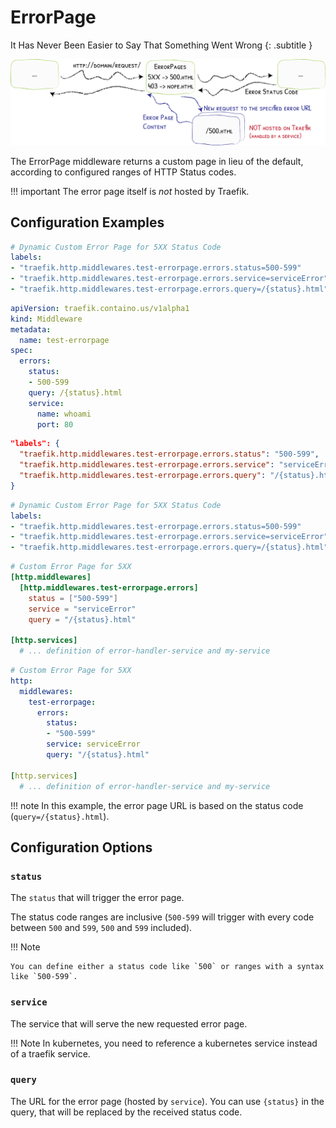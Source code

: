 # ErrorPage

It Has Never Been Easier to Say That Something Went Wrong
{: .subtitle }

![ErrorPages](../assets/img/middleware/errorpages.png)

The ErrorPage middleware returns a custom page in lieu of the default, according to configured ranges of HTTP Status codes.

!!! important
    The error page itself is _not_ hosted by Traefik.

## Configuration Examples

```yaml tab="Docker"
# Dynamic Custom Error Page for 5XX Status Code
labels:
- "traefik.http.middlewares.test-errorpage.errors.status=500-599"
- "traefik.http.middlewares.test-errorpage.errors.service=serviceError"
- "traefik.http.middlewares.test-errorpage.errors.query=/{status}.html"
```

```yaml tab="Kubernetes"
apiVersion: traefik.containo.us/v1alpha1
kind: Middleware
metadata:
  name: test-errorpage
spec:
  errors:
    status:
    - 500-599
    query: /{status}.html
    service:
      name: whoami
      port: 80
```

```json tab="Marathon"
"labels": {
  "traefik.http.middlewares.test-errorpage.errors.status": "500-599",
  "traefik.http.middlewares.test-errorpage.errors.service": "serviceError",
  "traefik.http.middlewares.test-errorpage.errors.query": "/{status}.html"
}
```

```yaml tab="Rancher"
# Dynamic Custom Error Page for 5XX Status Code
labels:
- "traefik.http.middlewares.test-errorpage.errors.status=500-599"
- "traefik.http.middlewares.test-errorpage.errors.service=serviceError"
- "traefik.http.middlewares.test-errorpage.errors.query=/{status}.html"
```

```toml tab="File (TOML)"
# Custom Error Page for 5XX
[http.middlewares]
  [http.middlewares.test-errorpage.errors]
    status = ["500-599"]
    service = "serviceError"
    query = "/{status}.html"

[http.services]
  # ... definition of error-handler-service and my-service
```

```yaml tab="File (YAML)"
# Custom Error Page for 5XX
http:
  middlewares:
    test-errorpage:
      errors:
        status:
        - "500-599"
        service: serviceError
        query: "/{status}.html"

[http.services]
  # ... definition of error-handler-service and my-service
```

!!! note 
    In this example, the error page URL is based on the status code (`query=/{status}.html`).

## Configuration Options

### `status`

The `status` that will trigger the error page.

The status code ranges are inclusive (`500-599` will trigger with every code between `500` and `599`, `500` and `599` included).
 
!!! Note

    You can define either a status code like `500` or ranges with a syntax like `500-599`.

### `service`

The service that will serve the new requested error page.

!!! Note
    In kubernetes, you need to reference a kubernetes service instead of a traefik service.

### `query`

The URL for the error page (hosted by `service`). You can use `{status}` in the query, that will be replaced by the received status code.
